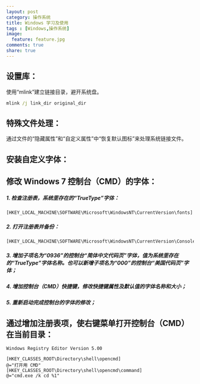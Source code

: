 ```yaml
---
layout: post
category: 操作系统
title: Windows 学习及使用
tags : [Windows,操作系统]
image:
  feature: feature.jpg
comments: true
share: true
---
```


## 设置库：

使用“mlink”建立链接目录，避开系统盘。

```bat
mlink /j link_dir original_dir
```

## 特殊文件处理：

通过文件的“隐藏属性”和“自定义属性”中“恢复默认图标”来处理系统链接文件。

## 安装自定义字体：

## 修改 Windows 7 控制台（CMD）的字体：

##### 1. 检查注册表，系统里存在的“TrueType”字体：

```registry
[HKEY_LOCAL_MACHINE\SOFTWARE\Microsoft\WindowsNT\CurrentVersion\fonts]
```

##### 2. 打开注册表并备份：

```registry
[HKEY_LOCAL_MACHINE\SOFTWARE\Microsoft\WindowsNT\CurrentVersion\Console\TrueTypeFont]
```

##### 3. 增加子项名为“0936”的控制台“简体中文代码页”字体，值为系统里存在的“TrueType”字体名称。也可以新增子项名为“000”的控制台“美国代码页”字体；

##### 4. 增加控制台（CMD）快捷键，修改快捷键属性及默认值的字体名称和大小；

##### 5. 重新启动完成控制台的字体的修改；

## 通过增加注册表项，使右键菜单打开控制台（CMD）在当前目录：

```registry
Windows Registry Editor Version 5.00

[HKEY_CLASSES_ROOT\Directory\shell\opencmd]
@="打开用 CMD"
[HKEY_CLASSES_ROOT\Directory\shell\opencmd\command]
@="cmd.exe /k cd %1"
```

